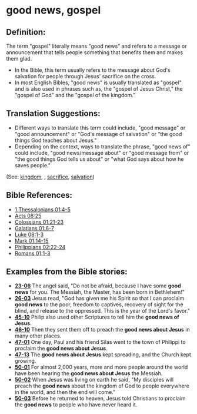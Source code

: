 # good news, gospel #

## Definition: ##

The term "gospel" literally means "good news" and refers to a message or announcement that tells people something that benefits them and makes them glad.

* In the Bible, this term usually refers to the message about God's salvation for people through Jesus' sacrifice on the cross.
* In most English Bibles, "good news" is usually translated as "gospel" and is also used in phrases such as, the "gospel of Jesus Christ," the "gospel of God" and the "gospel of the kingdom."

## Translation Suggestions: ##

* Different ways to translate this term could include, "good message" or "good announcement" or "God's message of salvation" or "the good things God teaches about Jesus."
* Depending on the context, ways to translate the phrase, "good news of" could include, "good news/message about" or "good message from" or "the good things God tells us about" or "what God says about how he saves people."

(See: [kingdom](../other/kingdom.md), , [sacrifice](../other/sacrifice.md), [salvation](../kt/salvation.md))

## Bible References: ##

* [1 Thessalonians 01:4-5](https://door43.org/en/bible/notes/1th/01/04)
* [Acts 08:25](https://door43.org/en/bible/notes/act/08/25)
* [Colossians 01:21-23](https://door43.org/en/bible/notes/col/01/21)
* [Galatians 01:6-7](https://door43.org/en/bible/notes/gal/01/06)
* [Luke 08:1-3](https://door43.org/en/bible/notes/luk/08/01)
* [Mark 01:14-15](https://door43.org/en/bible/notes/mrk/01/14)
* [Philippians 02:22-24](https://door43.org/en/bible/notes/php/02/22)
* [Romans 01:1-3](https://door43.org/en/bible/notes/rom/01/01)

## Examples from the Bible stories: ##

* __[23-06](https://door43.org/en/obs/notes/frames/23-06)__ The angel said, "Do not be afraid, because I have some __good news__  for you. The Messiah, the Master, has been born in Bethlehem!"
* __[26-03](https://door43.org/en/obs/notes/frames/26-03)__ Jesus read, "God has given me his Spirit so that I can proclaim __good news__  to the poor, freedom to captives, recovery of sight for the blind, and release to the oppressed. This is the year of the Lord's favor."
* __[45-10](https://door43.org/en/obs/notes/frames/45-10)__ Philip also used other Scriptures to tell him the __good news of Jesus__.
* __[46-10](https://door43.org/en/obs/notes/frames/46-10)__ Then they sent them off to preach the __good news about Jesus__  in many other places.
* __[47-01](https://door43.org/en/obs/notes/frames/47-01)__ One day, Paul and his friend Silas went to the town of Philippi to proclaim the __good news about Jesus__.
* __[47-13](https://door43.org/en/obs/notes/frames/47-13)__ The __good news about Jesus__  kept spreading, and the Church kept growing.
* __[50-01](https://door43.org/en/obs/notes/frames/50-01)__ For almost 2,000 years, more and more people around the world have been hearing the __good news about Jesus__  the Messiah.
* __[50-02](https://door43.org/en/obs/notes/frames/50-02)__ When Jesus was living on earth he said, "My disciples will preach the __good news__  about the kingdom of God to people everywhere in the world, and then the end will come."
* __[50-03](https://door43.org/en/obs/notes/frames/50-03)__ Before he returned to heaven, Jesus told Christians to proclaim the __good news__  to people who have never heard it.


